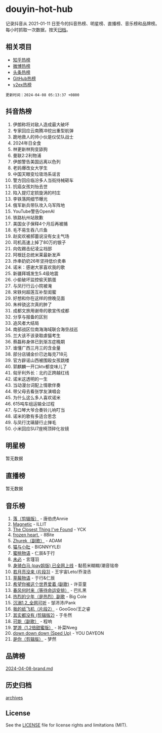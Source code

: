 # douyin-hot-hub

记录抖音从 2021-01-11 日至今的抖音热榜、明星榜、直播榜、音乐榜和品牌榜。每小时抓取一次数据，按天[归档](archives)。

## 相关项目

- [知乎热榜](https://github.com/lonnyzhang423/zhihu-hot-hub)
- [微博热榜](https://github.com/lonnyzhang423/weibo-hot-hub)
- [头条热榜](https://github.com/lonnyzhang423/toutiao-hot-hub)
- [GitHub热榜](https://github.com/lonnyzhang423/github-hot-hub)
- [v2ex热榜](https://github.com/lonnyzhang423/v2ex-hot-hub)


`更新时间：2024-04-08 05:13:37 +0800`

## 抖音热榜

1. 伊朗称将对敌人造成最大破坏
1. 专家回应云南腾冲挖出重型航弹
1. 跪地救人的帅小伙是仪仗队战士
1. 2024年日全食
1. 林更新林狗变舔狗
1. 曼联2:2利物浦
1. 伊朗警告美国远离以色列
1. 老妈爆改女大学生
1. 中国天眼变垃圾场系谣言
1. 警方回应临汾多人当街持械砸车
1. 抗癌女孩刘怡去世
1. 陷入提灯定损旋涡的村庄
1. 李铁落网细节曝光
1. 俄军新兵带队攻入乌军阵地
1. YouTube警告OpenAI
1. 铁路杭州站致歉
1. 美国女子保释4个月后再被捕
1. 毛不易生吞八爪鱼
1. 赵奕欢被郝蕾说没有女主气场
1. 司机高速上掉了80万的银子
1. 向佐踢击纪凌尘裆部
1. 阿根廷总统米莱最新发声
1. 炸串奶奶26年坚持低价卖串
1. 诺米：感谢大家喜欢我的歌
1. 新疆拜城发生5.4级地震
1. 小偷破坏监控偷天鹅蛋
1. 与凤行行云小院被淹
1. 宋轶何超莲互补型闺蜜
1. 好想和你在这样的傍晚见面
1. 朱梓骁这次真的肿了
1. 成都文旅用谢帝的歌宣传成都
1. 分享与报备的区别
1. 追风者大结局
1. 南部战区位南海海域联合海空战巡
1. 兰大该不该录取虐猫考生
1. 蔡磊称身体已到渐冻症晚期
1. 谁懂广西三月三的含金量
1. 部分店铺金价已达每克718元
1. 官方辟谣山西被围殴女孩跳楼
1. 郭麒麟一开口ktv都变味儿了
1. 匈牙利外长：北约正跨越红线
1. 诺米这透明的一生
1. 当动漫台词配上情歌伴奏
1. 带父母去看张学友演唱会
1. 为什么这么多人喜欢诺米
1. 615吨车组运输全过程
1. 与口琴大爷合奏铃儿响叮当
1. 诺米的歌有多适合思念
1. 与凤行沈璃替行止掸毛
1. 小米回应SU7座椅顶碎化妆镜

## 明星榜

暂无数据

## 直播榜

暂无数据

## 音乐榜

1. [落（剪辑版）](https://sf5-hl-cdn-tos.douyinstatic.com/obj/tos-cn-ve-2774/o0h6HvN1BBbli9LtU3i5fQIleBQMF5Cg4TZmmC) - 唐伯虎Annie
1. [Magnetic](https://sf6-cdn-tos.douyinstatic.com/obj/tos-cn-ve-2774/oAQCYdBNZfLACGDmVFAsfAtpy32tqErgQ3XgBN) - ILLIT
1. [The Closest Thing I've Found](https://sf5-hl-cdn-tos.douyinstatic.com/obj/tos-cn-ve-2774/514ab5d9146f4d2ca454b7adff8e5e4d) - YCK
1. [frozen heart.](https://sf5-hl-cdn-tos.douyinstatic.com/obj/tos-cn-ve-2774/oIIWJfyjIACZA9zQMtnJ6hQQhFC4vhCupoRBsO) - 8Bite
1. [Zhurek（副歌）](https://sf6-cdn-tos.douyinstatic.com/obj/tos-cn-ve-2774/ooQm8FBZQDlf0btEYgVpCcSCQfrdJGBEKZYBGS) - ADAM
1. [猫与小肚](https://sf5-hl-cdn-tos.douyinstatic.com/obj/tos-cn-ve-2774/osZeoClMECgK8DYl6VebABgbchEtPYQjZEnRtd) - BIGNNYYLEI
1. [蜜桃物语](https://sf3-cdn-tos.douyinstatic.com/obj/tos-cn-ve-2774/oIhOSCZtIACtYU4XQkngiW9kCBfVD1Fz9IYeqL) - 仁辰&于行
1. [未必](https://sf5-hl-cdn-tos.douyinstatic.com/obj/tos-cn-ve-2774/ogntQMFnKQDZUgTCYuJgfLEtleYZZFxBQqhhFB) - 言瑾羽
1. [身骑白马 (pay姐版) 已全网上线](https://sf5-hl-cdn-tos.douyinstatic.com/obj/tos-cn-ve-2774/oQLO5ZgLsFkaDhdIIveF2zUCgfweY0gWaH4AQG) - 黏苞米糊糊/潮音铭帝
1. [若月亮没来 (片段3)](https://sf6-cdn-tos.douyinstatic.com/obj/tos-cn-ve-2774/okfyEUsGW1B1ovJi5JiN9IjvAT2lMwA054GoEB) - 王宇宙Leto/乔浚丞
1. [草莓物语](https://sf5-hl-cdn-tos.douyinstatic.com/obj/tos-cn-ve-2774/okynhJ7jEAIIZBfsLgYMEI8QC3WbQNN66RKzhT) - 于行&仁辰
1. [希望你被这个世界爱着 (副歌)](https://sf5-hl-cdn-tos.douyinstatic.com/obj/tos-cn-ve-2774/oUHCmWQfZlE3QQBKBeD8rCFLpJzPgCpImhsxMt) - 许亚童
1. [春风何时来（等待命运安排）](https://sf5-hl-cdn-tos.douyinstatic.com/obj/tos-cn-ve-2774/oICBNbD3gelMfB4WgiD1KI2jQtXZE2FgHLwtsl) - 巴扎黑
1. [热烈的少年（是热烈）副歌](https://sf3-cdn-tos.douyinstatic.com/obj/tos-cn-ve-2774/owVNI0CLDAUMtSz6TEYvfFBFL4UDFFhLfgK8fa) - Big Cole
1. [沉溺1.2_全网可听](https://sf6-cdn-tos.douyinstatic.com/obj/tos-cn-ve-2774/ok2QoiBqsWAX9McZmWiI9gAB0EzwD4Xj6yfmtH) - 邹沛沛/Pank
1. [我的纸飞机（片段2）](https://sf5-hl-cdn-tos.douyinstatic.com/obj/tos-cn-ve-2774/oM2ZrKcg2CD5AeRB2gkeXOFB1IxAGJdZPazYHf) - GooGoo/王之睿
1. [其实都没有 (剪辑版2)](https://sf5-hl-cdn-tos.douyinstatic.com/obj/tos-cn-ve-2774/oEBNQenHZtBhxYjGgUDQk0BCHTigQafgFlbQ7k) - 于冬然
1. [可能（副歌）](https://sf27-cdn-tos.douyinstatic.com/obj/tos-cn-ve-2774/cde1731888894259b333569393c2fb51) - 程响
1. [梦游（1.2倍甜蜜版）](https://sf6-cdn-tos.douyinstatic.com/obj/tos-cn-ve-2774/o4gyAUm8hwufoEABmwVIiQtHsFuGzAEEWtNMzo) - 补菜Nveg
1. [down down down (Sped Up)](https://sf6-cdn-tos.douyinstatic.com/obj/tos-cn-ve-2774/ow80iABiXIO9DsFwK6WeZKMaJRi3BPJAotDy8m) - YOU DAYEON
1. [是你（剪辑版）](https://sf5-hl-cdn-tos.douyinstatic.com/obj/tos-cn-ve-2774/46019dae783c4c969944217fe1cfafc4) - 梦然

## 品牌榜

[2024-04-08-brand.md](archives/2024-04-08-brand.md)

## 历史归档

[archives](archives)

## License

See the [LICENSE](LICENSE) file for license rights and limitations (MIT).

